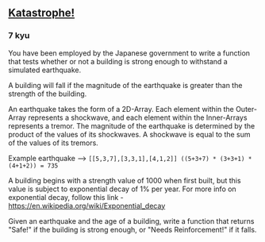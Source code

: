 <h2><a href=https://www.codewars.com/kata/55a3cb91d1c9ecaa2900001b/train/javascript target="_blank">Katastrophe!</a></h2><h3>7 kyu</h3><p>You have been employed by the Japanese government to write a function that tests whether or not a building is strong enough to withstand a simulated earthquake. </p><p>A building will fall if the magnitude of the earthquake is greater than the strength of the building. </p><p>An earthquake takes the form of a 2D-Array. Each element within the Outer-Array represents a shockwave, and each element within the Inner-Arrays represents a tremor. The magnitude of the earthquake is determined by the product of the values of its shockwaves. A shockwave is equal to the sum of the values of its tremors. </p><p>Example earthquake --&gt; <code>[[5,3,7],[3,3,1],[4,1,2]] ((5+3+7) * (3+3+1) * (4+1+2)) = 735</code></p><p>A building begins with a strength value of 1000 when first built, but this value is subject to exponential decay of 1% per year. For more info on exponential decay, follow this link - <a href="https://en.wikipedia.org/wiki/Exponential_decay" data-turbolinks="false" target="_blank">https://en.wikipedia.org/wiki/Exponential_decay</a></p><p>Given an earthquake and the age of a building, write a function that returns "Safe!" if the building is strong enough, or "Needs Reinforcement!" if it falls. </p>